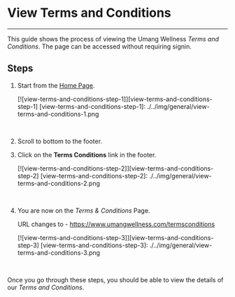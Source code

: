 # View Terms and Conditions

---

This guide shows the process of viewing the Umang Wellness _Terms and Conditions_.
The page can be accessed without requiring signin.

## Steps

1. Start from the [Home Page](https://www.umangwellness.com).

    [![view-terms-and-conditions-step-1]][view-terms-and-conditions-step-1]
    [view-terms-and-conditions-step-1]: ./../img/general/view-terms-and-conditions-1.png

    <br/>

2. Scroll to bottom to the footer.

3. Click on the **Terms Conditions** link in the footer.

    [![view-terms-and-conditions-step-2]][view-terms-and-conditions-step-2]
    [view-terms-and-conditions-step-2]: ./../img/general/view-terms-and-conditions-2.png

    <br/>

4. You are now on the _Terms & Conditions_ Page.

    URL changes to - https://www.umangwellness.com/termsconditions

    [![view-terms-and-conditions-step-3]][view-terms-and-conditions-step-3]
    [view-terms-and-conditions-step-3]: ./../img/general/view-terms-and-conditions-3.png

    <br/>

Once you go through these steps, you should be able to view the details of our _Terms and Conditions_.
